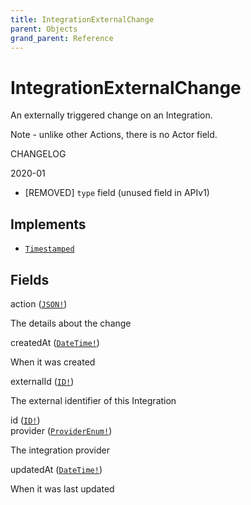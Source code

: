 ```yaml
---
title: IntegrationExternalChange
parent: Objects
grand_parent: Reference
---
```


# IntegrationExternalChange

An externally triggered change on an Integration.

Note - unlike other Actions, there is no Actor field.

CHANGELOG

2020-01
  - [REMOVED] `type` field (unused field in APIv1)

## Implements

- <code><a href="/docs/reference/interface/timestamped">Timestamped</a></code></li>

## Fields

<div class="field-entry ">
  <span id="action" class="field-name anchored">action (<code><a href="/docs/reference/scalar/json">JSON!</a></code>)</span>

  <div class="description-wrapper">
   <p>The details about the change</p>

  </div>
</div>

<div class="field-entry ">
  <span id="createdat" class="field-name anchored">createdAt (<code><a href="/docs/reference/scalar/datetime">DateTime!</a></code>)</span>

  <div class="description-wrapper">
   <p>When it was created</p>

  </div>
</div>

<div class="field-entry ">
  <span id="externalid" class="field-name anchored">externalId (<code><a href="/docs/reference/scalar/id">ID!</a></code>)</span>

  <div class="description-wrapper">
   <p>The external identifier of this Integration</p>

  </div>
</div>

<div class="field-entry ">
  <span id="id" class="field-name anchored">id (<code><a href="/docs/reference/scalar/id">ID!</a></code>)</span>

  <div class="description-wrapper">

  </div>
</div>

<div class="field-entry ">
  <span id="provider" class="field-name anchored">provider (<code><a href="/docs/reference/enum/providerenum">ProviderEnum!</a></code>)</span>

  <div class="description-wrapper">
   <p>The integration provider</p>

  </div>
</div>

<div class="field-entry ">
  <span id="updatedat" class="field-name anchored">updatedAt (<code><a href="/docs/reference/scalar/datetime">DateTime!</a></code>)</span>

  <div class="description-wrapper">
   <p>When it was last updated</p>

  </div>
</div>

